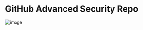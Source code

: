 # GitHub Advanced Security Repo
![image](https://github.com/octodemo/Jack_GHAS/assets/50452463/9addea54-d372-4a06-9a15-71273b94e3e2)
